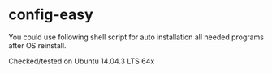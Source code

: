 # config-easy
You could use following shell script for auto installation all needed programs after OS reinstall.

Checked/tested on Ubuntu 14.04.3 LTS 64x
